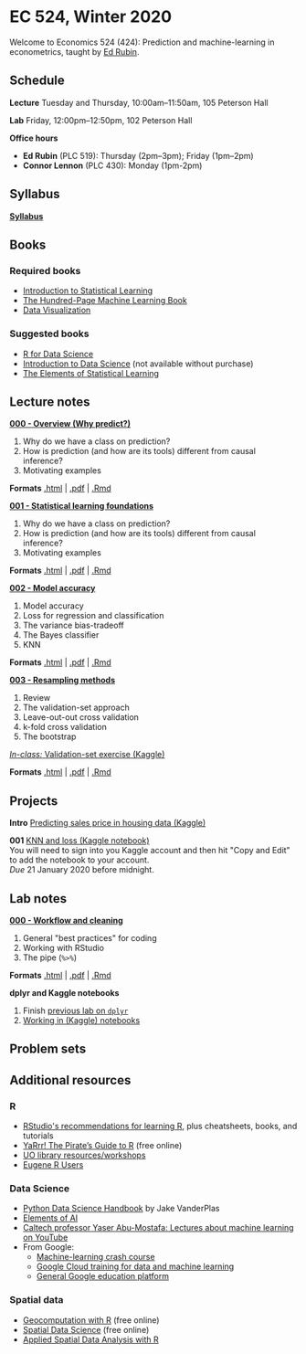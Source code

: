 # EC 524, Winter 2020

Welcome to Economics 524 (424): Prediction and machine-learning in econometrics, taught by [Ed Rubin](https://edrub.in).

## Schedule

**Lecture** Tuesday and Thursday, 10:00am–11:50am, 105 Peterson Hall

**Lab** Friday, 12:00pm–12:50pm, 102 Peterson Hall

**Office hours**

- **Ed Rubin** (PLC 519): Thursday (2pm–3pm); Friday (1pm–2pm)
- **Connor Lennon** (PLC 430): Monday (1pm-2pm)

## Syllabus

[**Syllabus**](https://raw.githack.com/edrubin/EC524W20/master/syllabus/syllabus.pdf)

## Books

### Required books

- [Introduction to Statistical Learning](https://www-bcf.usc.edu/~gareth/ISL/)
- [The Hundred-Page Machine Learning Book](http://themlbook.com/)
- [Data Visualization](https://socviz.co/)

### Suggested books

- [R for Data Science](https://r4ds.had.co.nz/)
- [Introduction to Data Science](https://www.springer.com/us/book/9783319500164) (not available without purchase)
- [The Elements of Statistical Learning](http://web.stanford.edu/~hastie/ElemStatLearn/)

## Lecture notes

[**000 - Overview (Why predict?)**](https://raw.githack.com/edrubin/EC524W20/master/lecture/000/000-slides.html)

1. Why do we have a class on prediction?
2. How is prediction (and how are its tools) different from causal inference?
3. Motivating examples

**Formats** [.html](https://raw.githack.com/edrubin/EC524W20/master/lecture/000/000-slides.html) | [.pdf](https://raw.githack.com/edrubin/EC524W20/master/lecture/000/000-slides.pdf) | [.Rmd](https://raw.githack.com/edrubin/EC524W20/master/lecture/000/000-slides.Rmd)

[**001 - Statistical learning foundations**](https://raw.githack.com/edrubin/EC524W20/master/lecture/001/001-slides.html)

1. Why do we have a class on prediction?
2. How is prediction (and how are its tools) different from causal inference?
3. Motivating examples

**Formats** [.html](https://raw.githack.com/edrubin/EC524W20/master/lecture/001/001-slides.html) | [.pdf](https://raw.githack.com/edrubin/EC524W20/master/lecture/001/001-slides.pdf) | [.Rmd](https://raw.githack.com/edrubin/EC524W20/master/lecture/001/001-slides.Rmd)

[**002 - Model accuracy**](https://raw.githack.com/edrubin/EC524W20/master/lecture/002/002-slides.html)

1. Model accuracy
1. Loss for regression and classification
1. The variance bias-tradeoff
1. The Bayes classifier
1. KNN

**Formats** [.html](https://raw.githack.com/edrubin/EC524W20/master/lecture/002/002-slides.html) | [.pdf](https://raw.githack.com/edrubin/EC524W20/master/lecture/002/002-slides.pdf) | [.Rmd](https://raw.githack.com/edrubin/EC524W20/master/lecture/002/002-slides.Rmd)

[**003 - Resampling methods**](https://raw.githack.com/edrubin/EC524W20/master/lecture/003/003-slides.html)

1. Review
1. The validation-set approach
1. Leave-out-out cross validation
1. k-fold cross validation
1. The bootstrap

[*In-class:* Validation-set exercise (Kaggle)](https://www.kaggle.com/edwardarubin/ec524-lecture-003/)

**Formats** [.html](https://raw.githack.com/edrubin/EC524W20/master/lecture/003/003-slides.html) | [.pdf](https://raw.githack.com/edrubin/EC524W20/master/lecture/003/003-slides.pdf) | [.Rmd](https://raw.githack.com/edrubin/EC524W20/master/lecture/003/003-slides.Rmd)

## Projects

**Intro** [Predicting sales price in housing data (Kaggle)](https://github.com/edrubin/EC524W20/tree/master/projects/kaggle-house-prices)

**001** [KNN and loss (Kaggle notebook)](https://www.kaggle.com/edwardarubin/ec524-knn-loss)
<br>
You will need to sign into you Kaggle account and then hit "Copy and Edit" to add the notebook to your account.
<br>
*Due* 21 January 2020 before midnight.

## Lab notes

[**000 - Workflow and cleaning**](https://raw.githack.com/edrubin/EC524W20/master/lab/000-cleaning/000-slides.html)

1. General "best practices" for coding
2. Working with RStudio
3. The pipe (`%>%`)

**Formats** [.html](https://raw.githack.com/edrubin/EC524W20/master/lab/000-cleaning/000-slides.html) | [.pdf](https://raw.githack.com/edrubin/EC524W20/master/lab/000-cleaning/000-slides.pdf) | [.Rmd](https://raw.githack.com/edrubin/EC524W20/master/lab/000-cleaning/000-slides.Rmd)

**dplyr and Kaggle notebooks**

1. Finish [previous lab on `dplyr`](https://raw.githack.com/edrubin/EC524W20/master/lab/000-cleaning/000-slides.html#48)
2. [Working in (Kaggle) notebooks](https://www.kaggle.com/voodoojanus/ec524-jan-17-20)

## Problem sets

## Additional resources

### R

- [RStudio's recommendations for learning R](https://education.rstudio.com/learn/), plus cheatsheets, books, and tutorials
- [YaRrr! The Pirate’s Guide to R](https://bookdown.org/ndphillips/YaRrr/) (free online)
- [UO library resources/workshops](http://uoregon.libcal.com/calendar/dataservices/?cid=11979&t=g&d=0000-00-00&cal=11979,11173)
- [Eugene R Users](https://www.meetup.com/meetup-group-cwPiAlnB/)

### Data Science

- [Python Data Science Handbook](https://jakevdp.github.io/PythonDataScienceHandbook/) by Jake VanderPlas
- [Elements of AI](https://course.elementsofai.com/)
- [Caltech professor Yaser Abu-Mostafa: Lectures about machine learning on YouTube](https://www.youtube.com/user/caltech/search?query=Yaser+Abu-Mostafa)
- From Google:
  - [Machine-learning crash course](https://developers.google.com/machine-learning/crash-course/ml-intro)
  - [Google Cloud training for data and machine learning](https://cloud.google.com/training/data-ml)
  - [General Google education platform](https://ai.google/education/)

### Spatial data

- [Geocomputation with R](https://geocompr.robinlovelace.net) (free online)
- [Spatial Data Science](https://keen-swartz-3146c4.netlify.com) (free online)
- [Applied Spatial Data Analysis with R](https://asdar-book.org)
